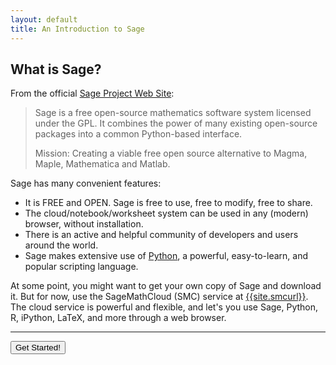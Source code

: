 ```yaml
---
layout: default
title: An Introduction to Sage
---
```


## What is Sage?

From the official [Sage Project Web Site]({{site.sageurl}}):

> Sage is a free open-source mathematics software system licensed under the GPL.
> It combines the power of many existing open-source packages into a common Python-based interface.
>
> Mission: Creating a viable free open source alternative to Magma, Maple, Mathematica and Matlab.

Sage has many convenient features:

- It is FREE and OPEN. Sage is free to use, free to modify, free to share.
- The cloud/notebook/worksheet system can be used in any (modern) browser, without installation.
- There is an active and helpful community of developers and users around the world.
- Sage makes extensive use of [Python]({{site.pythonurl}}), a powerful, easy-to-learn, and popular scripting language.

At some point, you might want to get your own copy of Sage and download it. But
for now, use the SageMathCloud (SMC) service at [{{site.smcurl}}]({{site.smcurl}}).
The cloud service is powerful and flexible, and let's you use Sage, Python, R, iPython, LaTeX, and more
through a web browser.

<hr />

<div class="btn-group">
<a href="{{site.baseurl}}/start/">
<button type="button" class="btn-primary btn-lg">
Get Started!
</button>
</div>
</a>
</div>


<p><br /></p>
